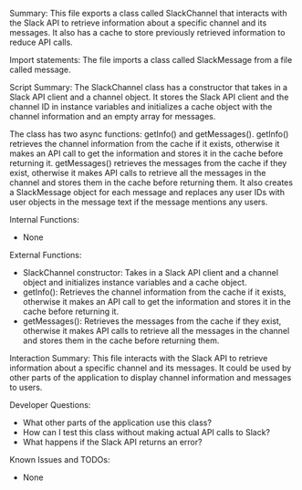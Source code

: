 Summary:
This file exports a class called SlackChannel that interacts with the Slack API to retrieve information about a specific channel and its messages. It also has a cache to store previously retrieved information to reduce API calls.

Import statements:
The file imports a class called SlackMessage from a file called message.

Script Summary:
The SlackChannel class has a constructor that takes in a Slack API client and a channel object. It stores the Slack API client and the channel ID in instance variables and initializes a cache object with the channel information and an empty array for messages.

The class has two async functions: getInfo() and getMessages(). getInfo() retrieves the channel information from the cache if it exists, otherwise it makes an API call to get the information and stores it in the cache before returning it. getMessages() retrieves the messages from the cache if they exist, otherwise it makes API calls to retrieve all the messages in the channel and stores them in the cache before returning them. It also creates a SlackMessage object for each message and replaces any user IDs with user objects in the message text if the message mentions any users.

Internal Functions:
- None

External Functions:
- SlackChannel constructor: Takes in a Slack API client and a channel object and initializes instance variables and a cache object.
- getInfo(): Retrieves the channel information from the cache if it exists, otherwise it makes an API call to get the information and stores it in the cache before returning it.
- getMessages(): Retrieves the messages from the cache if they exist, otherwise it makes API calls to retrieve all the messages in the channel and stores them in the cache before returning them.

Interaction Summary:
This file interacts with the Slack API to retrieve information about a specific channel and its messages. It could be used by other parts of the application to display channel information and messages to users.

Developer Questions:
- What other parts of the application use this class?
- How can I test this class without making actual API calls to Slack?
- What happens if the Slack API returns an error?

Known Issues and TODOs:
- None